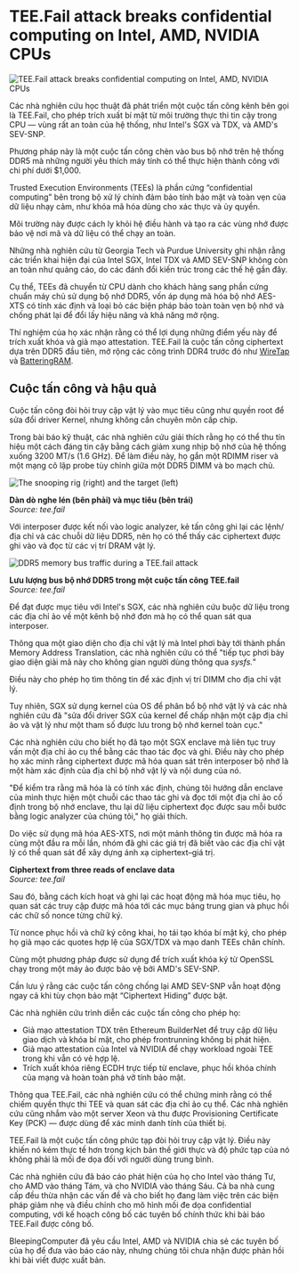 # TEE.Fail attack breaks confidential computing on Intel, AMD, NVIDIA CPUs

![TEE.Fail attack breaks confidential computing on Intel, AMD, NVIDIA CPUs](https://www.bleepstatic.com/content/hl-images/2023/11/14/CPU_attack.jpg)

Các nhà nghiên cứu học thuật đã phát triển một cuộc tấn công kênh bên gọi là TEE.Fail, cho phép trích xuất bí mật từ môi trường thực thi tin cậy trong CPU — vùng rất an toàn của hệ thống, như Intel's SGX và TDX, và AMD's SEV-SNP.

Phương pháp này là một cuộc tấn công chèn vào bus bộ nhớ trên hệ thống DDR5 mà những người yêu thích máy tính có thể thực hiện thành công với chi phí dưới $1,000.

Trusted Execution Environments (TEEs) là phần cứng “confidential computing” bên trong bộ xử lý chính đảm bảo tính bảo mật và toàn vẹn của dữ liệu nhạy cảm, như khóa mã hóa dùng cho xác thực và ủy quyền.

Môi trường này được cách ly khỏi hệ điều hành và tạo ra các vùng nhớ được bảo vệ nơi mã và dữ liệu có thể chạy an toàn.

Những nhà nghiên cứu từ Georgia Tech và Purdue University ghi nhận rằng các triển khai hiện đại của Intel SGX, Intel TDX và AMD SEV-SNP không còn an toàn như quảng cáo, do các đánh đổi kiến trúc trong các thế hệ gần đây.

Cụ thể, TEEs đã chuyển từ CPU dành cho khách hàng sang phần cứng chuẩn máy chủ sử dụng bộ nhớ DDR5, vốn áp dụng mã hóa bộ nhớ AES-XTS có tính xác định và loại bỏ các biện pháp bảo toàn toàn vẹn bộ nhớ và chống phát lại để đổi lấy hiệu năng và khả năng mở rộng.

Thí nghiệm của họ xác nhận rằng có thể lợi dụng những điểm yếu này để trích xuất khóa và giả mạo attestation. TEE.Fail là cuộc tấn công ciphertext dựa trên DDR5 đầu tiên, mở rộng các công trình DDR4 trước đó như [WireTap](https://wiretap.fail/) và [BatteringRAM](https://batteringram.eu/).

## Cuộc tấn công và hậu quả

Cuộc tấn công đòi hỏi truy cập vật lý vào mục tiêu cũng như quyền root để sửa đổi driver Kernel, nhưng không cần chuyên môn cấp chip.

Trong bài báo kỹ thuật, các nhà nghiên cứu giải thích rằng họ có thể thu tín hiệu một cách đáng tin cậy bằng cách giảm xung nhịp bộ nhớ của hệ thống xuống 3200 MT/s (1.6 GHz). Để làm điều này, họ gắn một RDIMM riser và một mạng cô lập probe tùy chỉnh giữa một DDR5 DIMM và bo mạch chủ.

![The snooping rig (right) and the target (left)](https://www.bleepstatic.com/images/news/u/1220909/2025/October/rig.jpg)

**Dàn dò nghe lén (bên phải) và mục tiêu (bên trái)**  
_Source: tee.fail_

Với interposer được kết nối vào logic analyzer, kẻ tấn công ghi lại các lệnh/địa chỉ và các chuỗi dữ liệu DDR5, nên họ có thể thấy các ciphertext được ghi vào và đọc từ các vị trí DRAM vật lý.

![DDR5 memory bus traffic during a TEE.fail attack](https://www.bleepstatic.com/images/news/u/1220909/2025/October/analuze.jpg)

**Lưu lượng bus bộ nhớ DDR5 trong một cuộc tấn công TEE.fail**  
_Source: tee.fail_

Để đạt được mục tiêu với Intel's SGX, các nhà nghiên cứu buộc dữ liệu trong các địa chỉ ảo về một kênh bộ nhớ đơn mà họ có thể quan sát qua interposer.

Thông qua một giao diện cho địa chỉ vật lý mà Intel phơi bày tới thành phần Memory Address Translation, các nhà nghiên cứu có thể "tiếp tục phơi bày giao diện giải mã này cho không gian người dùng thông qua _sysfs._"

Điều này cho phép họ tìm thông tin để xác định vị trí DIMM cho địa chỉ vật lý.

Tuy nhiên, SGX sử dụng kernel của OS để phân bổ bộ nhớ vật lý và các nhà nghiên cứu đã "sửa đổi driver SGX của kernel để chấp nhận một cặp địa chỉ ảo và vật lý như một tham số được lưu trong bộ nhớ kernel toàn cục."

Các nhà nghiên cứu cho biết họ đã tạo một SGX enclave mà liên tục truy vấn một địa chỉ ảo cụ thể bằng các thao tác đọc và ghi. Điều này cho phép họ xác minh rằng ciphertext được mã hóa quan sát trên interposer bộ nhớ là một hàm xác định của địa chỉ bộ nhớ vật lý và nội dung của nó.

"Để kiểm tra rằng mã hóa là có tính xác định, chúng tôi hướng dẫn enclave của mình thực hiện một chuỗi các thao tác ghi và đọc tới một địa chỉ ảo cố định trong bộ nhớ enclave, thu lại dữ liệu ciphertext đọc được sau mỗi bước bằng logic analyzer của chúng tôi," họ giải thích.

Do việc sử dụng mã hóa AES-XTS, nơi một mảnh thông tin được mã hóa ra cùng một đầu ra mỗi lần, nhóm đã ghi các giá trị đã biết vào các địa chỉ vật lý có thể quan sát để xây dựng ánh xạ ciphertext–giá trị.

**Ciphertext from three reads of enclave data**  
_Source: tee.fail_

Sau đó, bằng cách kích hoạt và ghi lại các hoạt động mã hóa mục tiêu, họ quan sát các truy cập được mã hóa tới các mục bảng trung gian và phục hồi các chữ số nonce từng chữ ký.

Từ nonce phục hồi và chữ ký công khai, họ tái tạo khóa bí mật ký, cho phép họ giả mạo các quotes hợp lệ của SGX/TDX và mạo danh TEEs chân chính.

Cùng một phương pháp được sử dụng để trích xuất khóa ký từ OpenSSL chạy trong một máy ảo được bảo vệ bởi AMD's SEV-SNP.

Cần lưu ý rằng các cuộc tấn công chống lại AMD SEV-SNP vẫn hoạt động ngay cả khi tùy chọn bảo mật “Ciphertext Hiding” được bật.

Các nhà nghiên cứu trình diễn các cuộc tấn công cho phép họ:

* Giả mạo attestation TDX trên Ethereum BuilderNet để truy cập dữ liệu giao dịch và khóa bí mật, cho phép frontrunning không bị phát hiện.
* Giả mạo attestation của Intel và NVIDIA để chạy workload ngoài TEE trong khi vẫn có vẻ hợp lệ.
* Trích xuất khóa riêng ECDH trực tiếp từ enclave, phục hồi khóa chính của mạng và hoàn toàn phá vỡ tính bảo mật.

Thông qua TEE.Fail, các nhà nghiên cứu có thể chứng minh rằng có thể chiếm quyền thực thi TEE và quan sát các địa chỉ ảo cụ thể. Các nhà nghiên cứu cũng nhắm vào một server Xeon và thu được Provisioning Certificate Key (PCK) — được dùng để xác minh danh tính của thiết bị.

TEE.Fail là một cuộc tấn công phức tạp đòi hỏi truy cập vật lý. Điều này khiến nó kém thực tế hơn trong kịch bản thế giới thực và độ phức tạp của nó không phải là mối đe dọa đối với người dùng trung bình.

Các nhà nghiên cứu đã báo cáo phát hiện của họ cho Intel vào tháng Tư, cho AMD vào tháng Tám, và cho NVIDIA vào tháng Sáu. Cả ba nhà cung cấp đều thừa nhận các vấn đề và cho biết họ đang làm việc trên các biện pháp giảm nhẹ và điều chỉnh cho mô hình mối đe dọa confidential computing, với kế hoạch công bố các tuyên bố chính thức khi bài báo TEE.Fail được công bố.

BleepingComputer đã yêu cầu Intel, AMD và NVIDIA chia sẻ các tuyên bố của họ để đưa vào báo cáo này, nhưng chúng tôi chưa nhận được phản hồi khi bài viết được xuất bản.